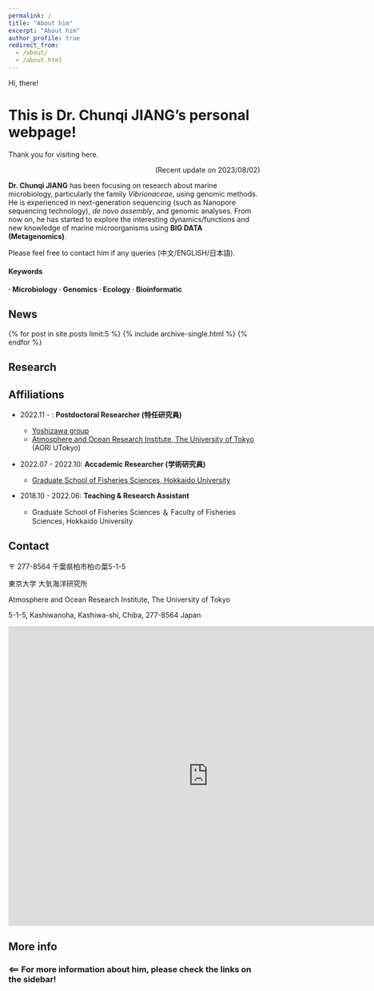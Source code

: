 ```yaml
---
permalink: /
title: "About him"
excerpt: "About him"
author_profile: true
redirect_from: 
  - /about/
  - /about.html
---
```


Hi, there! 

# This is Dr. Chunqi JIANG’s personal webpage!

Thank you for visiting here. 

<p align="right"> (Recent update on 2023/08/02) </p>

**Dr. Chunqi JIANG** has been focusing on research about marine microbiology, particularly the family *Vibrionaceae*, using genomic methods. He is experienced in next-generation sequencing (such as Nanopore sequencing technology), *de novo assembly*, and genomic analyses. From now on, he has started to explore the interesting dynamics/functions and new knowledge of marine microorganisms using **BIG DATA (Metagenomics)**. 

Please feel free to contact him if any queries (中文/ENGLISH/日本語). 

#### Keywords
**· Microbiology       · Genomics     · Ecology   · Bioinformatic**

## News
{% for post in site.posts limit:5 %}
  {% include archive-single.html %}
{% endfor %}


## Research


## Affiliations
* 2022.11 -        : **Postdoctoral Researcher (特任研究員)**
  * [Yoshizawa group](https://genedynamics.aori.u-tokyo.ac.jp/en/vision/)
  * [Atmosphere and Ocean Research Institute, The University of Tokyo](https://www.aori.u-tokyo.ac.jp/) (AORI UTokyo)

* 2022.07 - 2022.10: **Accademic Researcher (学術研究員)**
  * [Graduate School of Fisheries Sciences, Hokkaido University](https://www2.fish.hokudai.ac.jp/)

* 2018.10 - 2022.06: **Teaching & Research Assistant**
  * Graduate School of Fisheries Sciences ＆ Faculty of Fisheries Sciences, Hokkaido University

## Contact
〒 277-8564 千葉県柏市柏の葉5-1-5

東京大学 大気海洋研究所

Atmosphere and Ocean Research Institute, The University of Tokyo

5-1-5, Kashiwanoha, Kashiwa-shi, Chiba, 277-8564 Japan

<iframe src="https://www.google.com/maps/embed?pb=!1m18!1m12!1m3!1d6463.822748595619!2d139.93297059999998!3d35.9001862!2m3!1f0!2f0!3f0!3m2!1i1024!2i768!4f13.1!3m3!1m2!1s0x5f8674dbc6534f65%3A0xdc3139354b7c396b!2sAtmosphere%20and%20Ocean%20Research%20Institute%2C%20The%20University%20of%20Tokyo!5e0!3m2!1sen!2sjp!4v1678844783188!5m2!1sen!2sjp" width="800" height="600" align="center" style="border:0;" allowfullscreen="" loading="lazy" referrerpolicy="no-referrer-when-downgrade"></iframe>

## More info
### <== For more information about him, please check the links on the sidebar!
